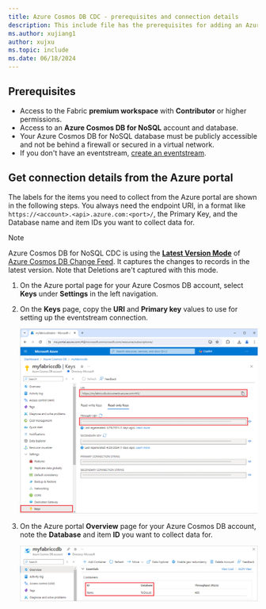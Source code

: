 ```yaml
---
title: Azure Cosmos DB CDC - prerequisites and connection details
description: This include file has the prerequisites for adding an Azure Cosmos DB Change Data Capture (CDC) source and information on getting connection details.
ms.author: xujiang1
author: xujxu 
ms.topic: include
ms.date: 06/18/2024
---
```


## Prerequisites

- Access to the Fabric **premium workspace** with **Contributor** or higher permissions.
- Access to an **Azure Cosmos DB for NoSQL** account and database.
- Your Azure Cosmos DB for NoSQL database must be publicly accessible and not be behind a firewall or secured in a virtual network.
- If you don't have an eventstream, [create an eventstream](../create-manage-an-eventstream.md). 


## Get connection details from the Azure portal

The labels for the items you need to collect from the Azure portal are shown in the following steps. You always need the endpoint URI, in a format like `https://<account>.<api>.azure.com:<port>/`, the Primary Key, and the Database name and item IDs you want to collect data for.

> [!NOTE]
> Azure Cosmos DB for NoSQL CDC is using the [**Latest Version Mode**](/azure/cosmos-db/nosql/change-feed-modes?tabs=latest-version#latest-version-change-feed-mode) of [Azure Cosmos DB Change Feed](/azure/cosmos-db/change-feed). It captures the changes to records in the latest version. Note that Deletions are't captured with this mode.  


1. On the Azure portal page for your Azure Cosmos DB account, select **Keys** under **Settings** in the left navigation.

1. On the **Keys** page, copy the **URI** and **Primary key** values to use for setting up the eventstream connection.

   ![A screenshot of the URI and Primary key on the Azure Cosmos DB Keys page in the Azure portal.](media/azure-cosmos-db-cdc-source-prerequisites-connection-details/uri.png)

1. On the Azure portal **Overview** page for your Azure Cosmos DB account, note the **Database** and item **ID** you want to collect data for.

   ![A screenshot of the Containers listing for an Azure Cosmos DB NoSQL API account.](media/azure-cosmos-db-cdc-source-prerequisites-connection-details/containers.png)
